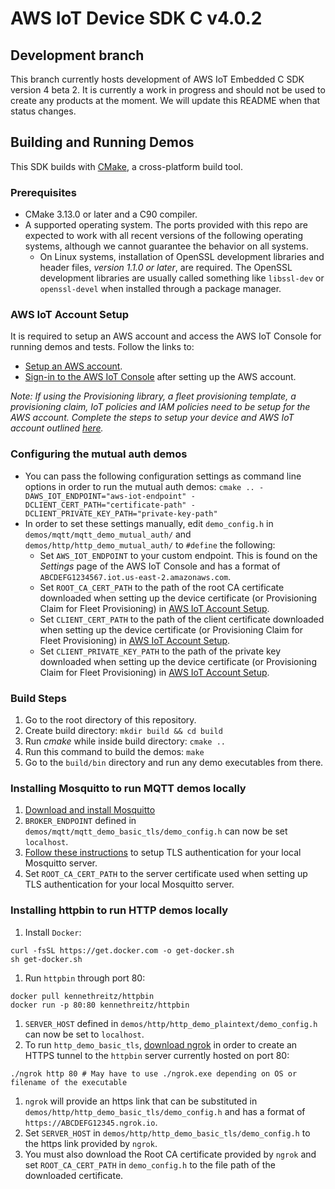 # AWS IoT Device SDK C v4.0.2

## Development branch
This branch currently hosts development of AWS IoT Embedded C SDK version 4 beta 2. It is currently a work in progress and should not be used to create any products at the moment.  We will update this README when that status changes.

## Building and Running Demos

This SDK builds with [CMake](https://cmake.org/), a cross-platform build tool.

### Prerequisites
- CMake 3.13.0 or later and a C90 compiler.
- A supported operating system. The ports provided with this repo are expected to work with all recent versions of the following operating systems, although we cannot guarantee the behavior on all systems.
    - On Linux systems, installation of OpenSSL development libraries and header files, *version 1.1.0 or later*, are required. The OpenSSL development libraries are usually called something like `libssl-dev` or `openssl-devel` when installed through a package manager.

### AWS IoT Account Setup
It is required to setup an AWS account and access the AWS IoT Console for running demos and tests. Follow the links to: 
- [Setup an AWS account](https://docs.aws.amazon.com/iot/latest/developerguide/iot-console-signin.html). 
- [Sign-in to the AWS IoT Console](https://docs.aws.amazon.com/iot/latest/developerguide/iot-console-signin.html) after setting up the AWS account.

*Note: If using the Provisioning library, a fleet provisioning template, a provisioning claim, IoT policies and IAM policies need to be setup for the AWS account. Complete the steps to setup your device and AWS IoT account outlined [here](https://docs.aws.amazon.com/iot/latest/developerguide/provision-wo-cert.html#use-claim).*

### Configuring the mutual auth demos
- You can pass the following configuration settings as command line options in order to run the mutual auth demos: `cmake .. -DAWS_IOT_ENDPOINT="aws-iot-endpoint" -DCLIENT_CERT_PATH="certificate-path" -DCLIENT_PRIVATE_KEY_PATH="private-key-path"`
- In order to set these settings manually, edit `demo_config.h` in `demos/mqtt/mqtt_demo_mutual_auth/` and `demos/http/http_demo_mutual_auth/` to `#define` the following:
    - Set `AWS_IOT_ENDPOINT` to your custom endpoint. This is found on the *Settings* page of the AWS IoT Console and has a format of `ABCDEFG1234567.iot.us-east-2.amazonaws.com`.
    - Set `ROOT_CA_CERT_PATH` to the path of the root CA certificate downloaded when setting up the device certificate (or Provisioning Claim for Fleet Provisioning) in [AWS IoT Account Setup](https://github.com/aws/aws-iot-device-sdk-embedded-C/tree/v4_beta#aws-iot-account-setup).
    - Set `CLIENT_CERT_PATH` to the path of the client certificate downloaded when setting up the device certificate (or Provisioning Claim for Fleet Provisioning) in [AWS IoT Account Setup](https://github.com/aws/aws-iot-device-sdk-embedded-C/tree/v4_beta#aws-iot-account-setup).
    - Set `CLIENT_PRIVATE_KEY_PATH` to the path of the private key downloaded when setting up the device certificate (or Provisioning Claim for Fleet Provisioning) in [AWS IoT Account Setup](https://github.com/aws/aws-iot-device-sdk-embedded-C/tree/v4_beta#aws-iot-account-setup).

### Build Steps
1. Go to the root directory of this repository.
1. Create build directory: `mkdir build && cd build`
1. Run *cmake* while inside build directory: `cmake ..`
1. Run this command to build the demos: `make`
1. Go to the `build/bin` directory and run any demo executables from there.

### Installing Mosquitto to run MQTT demos locally
1. [Download and install Mosquitto](https://mosquitto.org/download/)
1. `BROKER_ENDPOINT` defined in `demos/mqtt/mqtt_demo_basic_tls/demo_config.h` can now be set `localhost`. 
1. [Follow these instructions](https://dzone.com/articles/secure-communication-with-tls-and-the-mosquitto-broker) to setup TLS authentication for your local Mosquitto server.
1. Set `ROOT_CA_CERT_PATH` to the server certificate used when setting up TLS authentication for your local Mosquitto server.

### Installing httpbin to run HTTP demos locally 
1. Install `Docker`:
```shell
curl -fsSL https://get.docker.com -o get-docker.sh
sh get-docker.sh
```
1. Run `httpbin` through port 80: 
```shell
docker pull kennethreitz/httpbin
docker run -p 80:80 kennethreitz/httpbin
```
1. `SERVER_HOST` defined in `demos/http/http_demo_plaintext/demo_config.h` can now be set to `localhost`.
1. To run `http_demo_basic_tls`, [download ngrok](https://ngrok.com/download) in order to create an HTTPS tunnel to the `httpbin` server currently hosted on port 80:
```shell
./ngrok http 80 # May have to use ./ngrok.exe depending on OS or filename of the executable
```
1. `ngrok` will provide an https link that can be substituted in `demos/http/http_demo_basic_tls/demo_config.h` and has a format of `https://ABCDEFG12345.ngrok.io`.
1. Set `SERVER_HOST` in `demos/http/http_demo_basic_tls/demo_config.h` to the https link provided by `ngrok`. 
1. You must also download the Root CA certificate provided by `ngrok` and set `ROOT_CA_CERT_PATH` in `demo_config.h` to the file path of the downloaded certificate.
